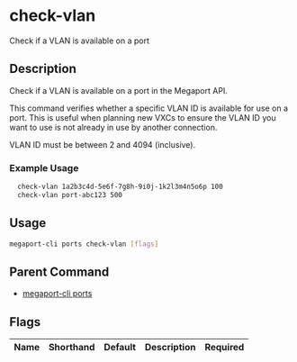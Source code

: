 # check-vlan

Check if a VLAN is available on a port

## Description

Check if a VLAN is available on a port in the Megaport API.

This command verifies whether a specific VLAN ID is available for use on a port. This is useful when planning new VXCs to ensure the VLAN ID you want to use is not already in use by another connection.

VLAN ID must be between 2 and 4094 (inclusive).

### Example Usage

```sh
  check-vlan 1a2b3c4d-5e6f-7g8h-9i0j-1k2l3m4n5o6p 100
  check-vlan port-abc123 500
```


## Usage

```sh
megaport-cli ports check-vlan [flags]
```



## Parent Command

* [megaport-cli ports](megaport-cli_ports.md)




## Flags

| Name | Shorthand | Default | Description | Required |
|------|-----------|---------|-------------|----------|



